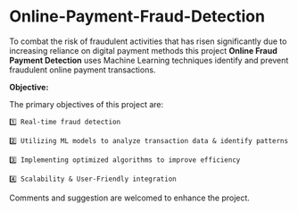 # Online-Payment-Fraud-Detection
To combat the risk of fraudulent activities that has risen significantly due to increasing reliance on digital payment methods this project **Online Fraud Payment Detection** uses Machine Learning techniques identify and prevent fraudulent online payment transactions.

**Objective:**

The primary objectives of this project are:

    1️⃣ Real-time fraud detection
    
    2️⃣ Utilizing ML models to analyze transaction data & identify patterns
    
    3️⃣ Implementing optimized algorithms to improve efficiency
    
    4️⃣ Scalability & User-Friendly integration

Comments and suggestion are welcomed to enhance the project.
